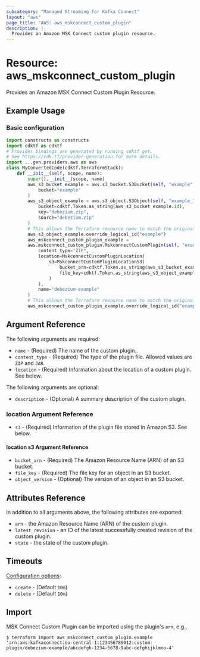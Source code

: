 ```yaml
---
subcategory: "Managed Streaming for Kafka Connect"
layout: "aws"
page_title: "AWS: aws_mskconnect_custom_plugin"
description: |-
  Provides an Amazon MSK Connect custom plugin resource.
---
```


# Resource: aws_mskconnect_custom_plugin

Provides an Amazon MSK Connect Custom Plugin Resource.

## Example Usage

### Basic configuration

```python
import constructs as constructs
import cdktf as cdktf
# Provider bindings are generated by running cdktf get.
# See https://cdk.tf/provider-generation for more details.
import ...gen.providers.aws as aws
class MyConvertedCode(cdktf.TerraformStack):
    def __init__(self, scope, name):
        super().__init__(scope, name)
        aws_s3_bucket_example = aws.s3_bucket.S3Bucket(self, "example",
            bucket="example"
        )
        aws_s3_object_example = aws.s3_object.S3Object(self, "example_1",
            bucket=cdktf.Token.as_string(aws_s3_bucket_example.id),
            key="debezium.zip",
            source="debezium.zip"
        )
        # This allows the Terraform resource name to match the original name. You can remove the call if you don't need them to match.
        aws_s3_object_example.override_logical_id("example")
        aws_mskconnect_custom_plugin_example =
        aws.mskconnect_custom_plugin.MskconnectCustomPlugin(self, "example_2",
            content_type="ZIP",
            location=MskconnectCustomPluginLocation(
                s3=MskconnectCustomPluginLocationS3(
                    bucket_arn=cdktf.Token.as_string(aws_s3_bucket_example.arn),
                    file_key=cdktf.Token.as_string(aws_s3_object_example.key)
                )
            ),
            name="debezium-example"
        )
        # This allows the Terraform resource name to match the original name. You can remove the call if you don't need them to match.
        aws_mskconnect_custom_plugin_example.override_logical_id("example")
```

## Argument Reference

The following arguments are required:

* `name` - (Required) The name of the custom plugin..
* `content_type` - (Required) The type of the plugin file. Allowed values are `ZIP` and `JAR`.
* `location` - (Required) Information about the location of a custom plugin. See below.

The following arguments are optional:

* `description` - (Optional) A summary description of the custom plugin.

### location Argument Reference

* `s3` - (Required) Information of the plugin file stored in Amazon S3. See below.

#### location s3 Argument Reference

* `bucket_arn` - (Required) The Amazon Resource Name (ARN) of an S3 bucket.
* `file_key` - (Required) The file key for an object in an S3 bucket.
* `object_version` - (Optional) The version of an object in an S3 bucket.

## Attributes Reference

In addition to all arguments above, the following attributes are exported:

* `arn` - the Amazon Resource Name (ARN) of the custom plugin.
* `latest_revision` - an ID of the latest successfully created revision of the custom plugin.
* `state` - the state of the custom plugin.

## Timeouts

[Configuration options](https://developer.hashicorp.com/terraform/language/resources/syntax#operation-timeouts):

* `create` - (Default `10m`)
* `delete` - (Default `10m`)

## Import

MSK Connect Custom Plugin can be imported using the plugin's `arn`, e.g.,

```
$ terraform import aws_mskconnect_custom_plugin.example 'arn:aws:kafkaconnect:eu-central-1:123456789012:custom-plugin/debezium-example/abcdefgh-1234-5678-9abc-defghijklmno-4'
```

<!-- cache-key: cdktf-0.17.0-pre.15 input-d417da705b7c6689b9c80f114373f4c97fa2158afd0769f86af395df27c0abaa -->